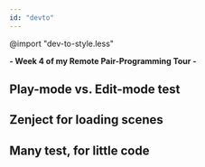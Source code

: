 ```yaml
---
id: "devto"
---
```

@import "dev-to-style.less"

**- Week 4 of my Remote Pair-Programming Tour -**

## Play-mode vs. Edit-mode test

## Zenject for loading scenes


## Many test, for little code

## 